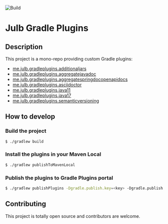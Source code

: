 ![Build](https://github.com/julb/gradle-plugins/workflows/Build/badge.svg)

# Julb Gradle Plugins

## Description

This project is a mono-repo providing custom Gradle plugins:

- [me.julb.gradleplugins.additionaljars](./plugin-additional-jars/README.md)
- [me.julb.gradleplugins.aggregatejavadoc](./plugin-aggregate-javadoc/README.md)
- [me.julb.gradleplugins.aggregatespringdocopenapidocs](./plugin-aggregate-springdocopenapidocs/README.md)
- [me.julb.gradleplugins.asciidoctor](./plugin-asciidoctor/README.md)
- [me.julb.gradleplugins.java11](./plugin-java11/README.md)
- [me.julb.gradleplugins.java17](./plugin-java17/README.md)
- [me.julb.gradleplugins.semanticversioning](./plugin-semantic-versioning/README.md)

## How to develop

### Build the project

```bash
$ ./gradlew build
```

### Install the plugins in your Maven Local

```bash
$ ./gradlew publishToMavenLocal
```

### Publish the plugins to Gradle Plugins portal

```bash
$ ./gradlew publishPlugins -Dgradle.publish.key=<key> -Dgradle.publish.secret=<secret>
```

## Contributing

This project is totally open source and contributors are welcome.
